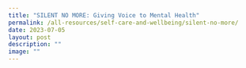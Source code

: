 ```yaml
---
title: "SILENT NO MORE: Giving Voice to Mental Health"
permalink: /all-resources/self-care-and-wellbeing/silent-no-more/
date: 2023-07-05
layout: post
description: ""
image: ""
---
```

